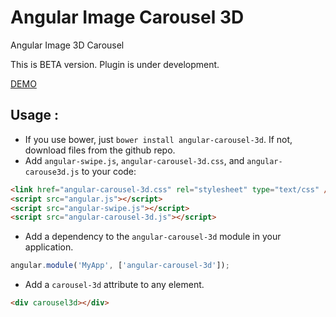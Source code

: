 # Angular Image Carousel 3D
Angular Image 3D Carousel

This is BETA version. Plugin is under development. 

[DEMO](http://vladimirbujanovic.com/angular-carousel-3d/demo/demo.html)

## Usage :

 - If you use bower, just `bower install angular-carousel-3d`. If not, download files from the github repo.
 - Add `angular-swipe.js`, `angular-carousel-3d.css`, and `angular-carouse3d.js` to your code:
```html
<link href="angular-carousel-3d.css" rel="stylesheet" type="text/css" />
<script src="angular.js"></script>
<script src="angular-swipe.js"></script>
<script src="angular-carousel-3d.js"></script>
```
 - Add a dependency to the `angular-carousel-3d` module in your application.
```js
angular.module('MyApp', ['angular-carousel-3d']);
```

 - Add a `carousel-3d` attribute to any element.
```html
<div carousel3d></div>
```

